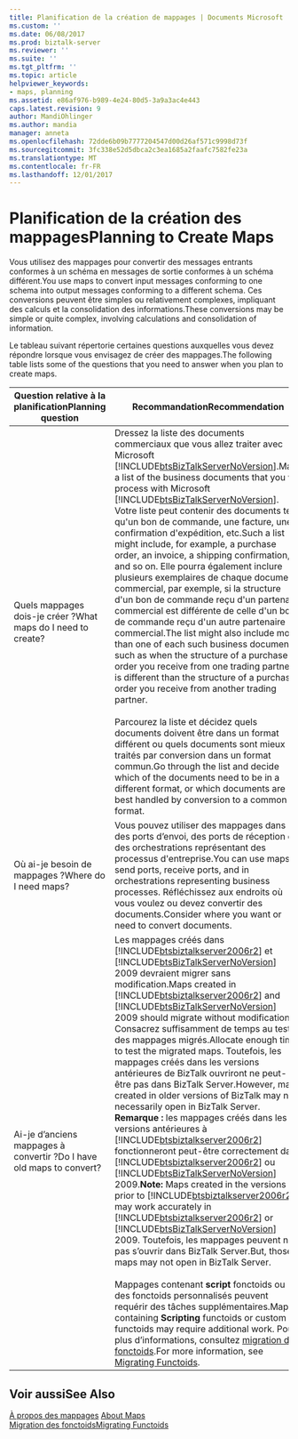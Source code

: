 ```yaml
---
title: Planification de la création de mappages | Documents Microsoft
ms.custom: ''
ms.date: 06/08/2017
ms.prod: biztalk-server
ms.reviewer: ''
ms.suite: ''
ms.tgt_pltfrm: ''
ms.topic: article
helpviewer_keywords:
- maps, planning
ms.assetid: e86af976-b989-4e24-80d5-3a9a3ac4e443
caps.latest.revision: 9
author: MandiOhlinger
ms.author: mandia
manager: anneta
ms.openlocfilehash: 72dde6b09b7777204547d00d26af571c9998d73f
ms.sourcegitcommit: 3fc338e52d5dbca2c3ea1685a2faafc7582fe23a
ms.translationtype: MT
ms.contentlocale: fr-FR
ms.lasthandoff: 12/01/2017
---
```

# <a name="planning-to-create-maps"></a><span data-ttu-id="4a4d2-102">Planification de la création des mappages</span><span class="sxs-lookup"><span data-stu-id="4a4d2-102">Planning to Create Maps</span></span>
<span data-ttu-id="4a4d2-103">Vous utilisez des mappages pour convertir des messages entrants conformes à un schéma en messages de sortie conformes à un schéma différent.</span><span class="sxs-lookup"><span data-stu-id="4a4d2-103">You use maps to convert input messages conforming to one schema into output messages conforming to a different schema.</span></span> <span data-ttu-id="4a4d2-104">Ces conversions peuvent être simples ou relativement complexes, impliquant des calculs et la consolidation des informations.</span><span class="sxs-lookup"><span data-stu-id="4a4d2-104">These conversions may be simple or quite complex, involving calculations and consolidation of information.</span></span>  
  
 <span data-ttu-id="4a4d2-105">Le tableau suivant répertorie certaines questions auxquelles vous devez répondre lorsque vous envisagez de créer des mappages.</span><span class="sxs-lookup"><span data-stu-id="4a4d2-105">The following table lists some of the questions that you need to answer when you plan to create maps.</span></span>  
  
|<span data-ttu-id="4a4d2-106">Question relative à la planification</span><span class="sxs-lookup"><span data-stu-id="4a4d2-106">Planning question</span></span>|<span data-ttu-id="4a4d2-107">Recommandation</span><span class="sxs-lookup"><span data-stu-id="4a4d2-107">Recommendation</span></span>|  
|-----------------------|--------------------|  
|<span data-ttu-id="4a4d2-108">Quels mappages dois-je créer ?</span><span class="sxs-lookup"><span data-stu-id="4a4d2-108">What maps do I need to create?</span></span>|<span data-ttu-id="4a4d2-109">Dressez la liste des documents commerciaux que vous allez traiter avec Microsoft [!INCLUDE[btsBizTalkServerNoVersion](../includes/btsbiztalkservernoversion-md.md)].</span><span class="sxs-lookup"><span data-stu-id="4a4d2-109">Make a list of the business documents that you will process with Microsoft [!INCLUDE[btsBizTalkServerNoVersion](../includes/btsbiztalkservernoversion-md.md)].</span></span> <span data-ttu-id="4a4d2-110">Votre liste peut contenir des documents tels qu'un bon de commande, une facture, une confirmation d'expédition, etc.</span><span class="sxs-lookup"><span data-stu-id="4a4d2-110">Such a list might include, for example, a purchase order, an invoice, a shipping confirmation, and so on.</span></span> <span data-ttu-id="4a4d2-111">Elle pourra également inclure plusieurs exemplaires de chaque document commercial, par exemple, si la structure d'un bon de commande reçu d'un partenaire commercial est différente de celle d'un bon de commande reçu d'un autre partenaire commercial.</span><span class="sxs-lookup"><span data-stu-id="4a4d2-111">The list might also include more than one of each such business document, such as when the structure of a purchase order you receive from one trading partner is different than the structure of a purchase order you receive from another trading partner.</span></span><br /><br /> <span data-ttu-id="4a4d2-112">Parcourez la liste et décidez quels documents doivent être dans un format différent ou quels documents sont mieux traités par conversion dans un format commun.</span><span class="sxs-lookup"><span data-stu-id="4a4d2-112">Go through the list and decide which of the documents need to be in a different format, or which documents are best handled by conversion to a common format.</span></span>|  
|<span data-ttu-id="4a4d2-113">Où ai-je besoin de mappages ?</span><span class="sxs-lookup"><span data-stu-id="4a4d2-113">Where do I need maps?</span></span>|<span data-ttu-id="4a4d2-114">Vous pouvez utiliser des mappages dans des ports d’envoi, des ports de réception et des orchestrations représentant des processus d'entreprise.</span><span class="sxs-lookup"><span data-stu-id="4a4d2-114">You can use maps in send ports, receive ports, and in orchestrations representing business processes.</span></span> <span data-ttu-id="4a4d2-115">Réfléchissez aux endroits où vous voulez ou devez convertir des documents.</span><span class="sxs-lookup"><span data-stu-id="4a4d2-115">Consider where you want or need to convert documents.</span></span>|  
|<span data-ttu-id="4a4d2-116">Ai-je d’anciens mappages à convertir ?</span><span class="sxs-lookup"><span data-stu-id="4a4d2-116">Do I have old maps to convert?</span></span>|<span data-ttu-id="4a4d2-117">Les mappages créés dans [!INCLUDE[btsbiztalkserver2006r2](../includes/btsbiztalkserver2006r2-md.md)] et [!INCLUDE[btsBizTalkServerNoVersion](../includes/btsbiztalkservernoversion-md.md)] 2009 devraient migrer sans modification.</span><span class="sxs-lookup"><span data-stu-id="4a4d2-117">Maps created in [!INCLUDE[btsbiztalkserver2006r2](../includes/btsbiztalkserver2006r2-md.md)] and [!INCLUDE[btsBizTalkServerNoVersion](../includes/btsbiztalkservernoversion-md.md)] 2009 should migrate without modification.</span></span> <span data-ttu-id="4a4d2-118">Consacrez suffisamment de temps au test des mappages migrés.</span><span class="sxs-lookup"><span data-stu-id="4a4d2-118">Allocate enough time to test the migrated maps.</span></span> <span data-ttu-id="4a4d2-119">Toutefois, les mappages créés dans les versions antérieures de BizTalk ouvriront ne peut-être pas dans BizTalk Server.</span><span class="sxs-lookup"><span data-stu-id="4a4d2-119">However, maps created in older versions of BizTalk may not necessarily open in BizTalk Server.</span></span> <span data-ttu-id="4a4d2-120">**Remarque :** les mappages créés dans les versions antérieures à [!INCLUDE[btsbiztalkserver2006r2](../includes/btsbiztalkserver2006r2-md.md)] fonctionneront peut-être correctement dans [!INCLUDE[btsbiztalkserver2006r2](../includes/btsbiztalkserver2006r2-md.md)] ou [!INCLUDE[btsBizTalkServerNoVersion](../includes/btsbiztalkservernoversion-md.md)] 2009.</span><span class="sxs-lookup"><span data-stu-id="4a4d2-120">**Note:**  Maps created in the versions prior to [!INCLUDE[btsbiztalkserver2006r2](../includes/btsbiztalkserver2006r2-md.md)] may work accurately in [!INCLUDE[btsbiztalkserver2006r2](../includes/btsbiztalkserver2006r2-md.md)] or [!INCLUDE[btsBizTalkServerNoVersion](../includes/btsbiztalkservernoversion-md.md)] 2009.</span></span> <span data-ttu-id="4a4d2-121">Toutefois, les mappages peuvent ne pas s’ouvrir dans BizTalk Server.</span><span class="sxs-lookup"><span data-stu-id="4a4d2-121">But, those maps may not open in BizTalk Server.</span></span> <br /><br /> <span data-ttu-id="4a4d2-122">Mappages contenant **script** fonctoids ou des fonctoids personnalisés peuvent requérir des tâches supplémentaires.</span><span class="sxs-lookup"><span data-stu-id="4a4d2-122">Maps containing **Scripting** functoids or custom functoids may require additional work.</span></span> <span data-ttu-id="4a4d2-123">Pour plus d’informations, consultez [migration des fonctoids](../core/migrating-functoids.md).</span><span class="sxs-lookup"><span data-stu-id="4a4d2-123">For more information, see [Migrating Functoids](../core/migrating-functoids.md).</span></span>|  
  
## <a name="see-also"></a><span data-ttu-id="4a4d2-124">Voir aussi</span><span class="sxs-lookup"><span data-stu-id="4a4d2-124">See Also</span></span>  
 <span data-ttu-id="4a4d2-125">[À propos des mappages](../core/about-maps.md) </span><span class="sxs-lookup"><span data-stu-id="4a4d2-125">[About Maps](../core/about-maps.md) </span></span>  
 [<span data-ttu-id="4a4d2-126">Migration des fonctoids</span><span class="sxs-lookup"><span data-stu-id="4a4d2-126">Migrating Functoids</span></span>](../core/migrating-functoids.md)